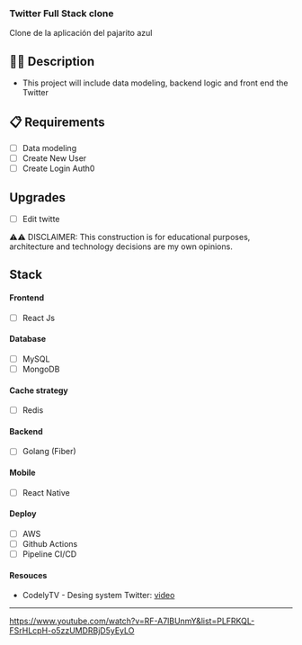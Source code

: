 ### Twitter Full Stack clone
Clone de la aplicación del pajarito azul 

## ✍🏻 Description
  - This project will include data modeling, backend logic and front end the Twitter

## 📋 Requirements
  - [ ] Data modeling
  - [ ] Create New User 
  - [ ] Create Login Auth0

## Upgrades
  - [ ] Edit twitte

⚠️⚠️ DISCLAIMER: This construction is for educational purposes, architecture and technology decisions are my own opinions.

## Stack 
#### Frontend 
  - [ ] React Js 
#### Database
  - [ ] MySQL 
  - [ ] MongoDB  
#### Cache strategy
  - [ ] Redis  
#### Backend 
  - [ ] Golang (Fiber) 
#### Mobile 
  - [ ] React Native
#### Deploy 
  - [ ] AWS
  - [ ] Github Actions 
  - [ ] Pipeline CI/CD
#### Resouces 
  - CodelyTV - Desing system Twitter: [video](https://www.youtube.com/watch?v=6o0usvW5bqY)
----- 

https://www.youtube.com/watch?v=RF-A7lBUnmY&list=PLFRKQL-FSrHLcpH-o5zzUMDRBjD5yEyLO

